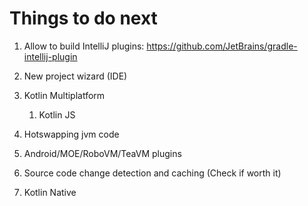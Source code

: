 # Things to do next

1. Allow to build IntelliJ plugins: https://github.com/JetBrains/gradle-intellij-plugin

1. New project wizard (IDE)

1. Kotlin Multiplatform
	1. Kotlin JS

1. Hotswapping jvm code

1. Android/MOE/RoboVM/TeaVM plugins

1. Source code change detection and caching (Check if worth it)

1. Kotlin Native
